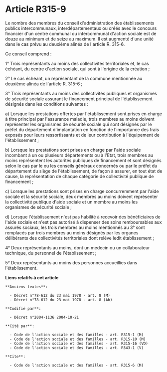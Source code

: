 # Article R315-9

Le nombre des membres du conseil d'administration des établissements publics intercommunaux, interdépartementaux ou créés
avec le concours financier d'un centre communal ou intercommunal d'action sociale est de douze au minimum et de seize au
maximum. Il est augmenté d'une unité dans le cas prévu au deuxième alinéa de l'article R. 315-6.

Ce conseil comprend :

1° Trois représentants au moins des collectivités territoriales et, le cas échéant, du centre d'action sociale, qui sont à
l'origine de la création ;

2° Le cas échéant, un représentant de la commune mentionnée au deuxième alinéa de l'article R. 315-6 ;

3° Trois représentants au moins des collectivités publiques et organismes de sécurité sociale assurant le financement
principal de l'établissement désignés dans les conditions suivantes :

a) Lorsque les prestations offertes par l'établissement sont prises en charge à titre principal par l'assurance maladie,
trois membres au moins doivent représenter les organismes de sécurité sociale qui sont désignés par le préfet du département
d'implantation en fonction de l'importance des frais exposés pour leurs ressortissants et de leur contribution à l'équipement
de l'établissement ;

b) Lorsque les prestations sont prises en charge par l'aide sociale incombant à un ou plusieurs départements ou à l'Etat,
trois membres au moins représentent les autorités publiques de financement et sont désignés selon le cas par le ou les
conseils généraux concernés ou par le préfet du département du siège de l'établissement, de façon à assurer, en tout état de
cause, la représentation de chaque catégorie de collectivité publique de financement ;

c) Lorsque les prestations sont prises en charge concurremment par l'aide sociale et la sécurité sociale, deux membres au
moins doivent représenter la collectivité publique d'aide sociale et un membre au moins les organismes de sécurité sociale ;

d) Lorsque l'établissement n'est pas habilité à recevoir des bénéficiaires de l'aide sociale et n'est pas autorisé à
dispenser des soins remboursables aux assurés sociaux, les trois membres au moins mentionnés au 3° sont remplacés par trois
membres au moins désignés par les organes délibérants des collectivités territoriales dont relève ledit établissement ;

4° Deux représentants au moins, dont un médecin ou un collaborateur technique, du personnel de l'établissement ;

5° Deux représentants au moins des personnes accueillies dans l'établissement.

**Liens relatifs à cet article**

	**Anciens textes**:

	  - Décret n°78-612 du 23 mai 1978 - art. 8 (M)
	  - Décret n°78-612 du 23 mai 1978 - art. 8 (Ab)

	**Codifié par**:

	  - Décret n°2004-1136 2004-10-21

	**Cité par**:

	  - Code de l'action sociale et des familles - art. R315-1 (M)
	  - Code de l'action sociale et des familles - art. R315-10 (M)
	  - Code de l'action sociale et des familles - art. R315-16 (VD)
	  - Code de l'action sociale et des familles - art. R543-1 (V)

	**Cite**:

	  - Code de l'action sociale et des familles - art. R315-6 (M)
